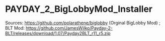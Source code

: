 # PAYDAY_2_BigLobbyMod_Installer
Sources: https://github.com/polarathene/biglobby (Orginal BigLobby Mod)    ; BLT Mod: https://github.com/JamesWilko/Payday-2-BLT/releases/download/1.07/Payday2BLT_r11_r5.zip 
